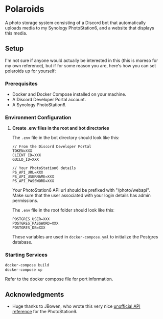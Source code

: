 # Polaroids

A photo storage system consisting of a Discord bot that automatically uploads
media to my Synology PhotoStation6, and a website that displays this media.

## Setup

I'm not sure if anyone would actually be interested in this (this is moreso for
my own reference), but if for some reason you are, here's how you can
set polaroids up for yourself:

### Prerequisites

- Docker and Docker Compose installed on your machine.
- A Discord Developer Portal account.
- A Synology PhotoStation6.

### Environment Configuration

1. **Create .env files in the root and bot directories**

   The `.env` file in the bot directory should look like this:

   ```plaintext
   // From the Discord Developer Portal
   TOKEN=XXX
   CLIENT_ID=XXX
   GUILD_ID=XXX

   // Your PhotoStation6 details
   PS_API_URL=XXX
   PS_API_USERNAME=XXX
   PS_API_PASSWORD=XXX
   ```

   Your PhotoStation6 API url should be prefixed with "/photo/webapi". Make sure
   that the user associated with your login details has admin permissions.

   The `.env` file in the root folder should look like this:

   ```plaintext
   POSTGRES_USER=XXX
   POSTGRES_PASSWORD=XXX
   POSTGRES_DB=XXX
   ```

   These variables are used in `docker-compose.yml` to initialize the Postgres database.

### Starting Services

```bash
docker-compose build
docker-compose up
```

Refer to the docker compose file for port information.

## Acknowledgments

- Huge thanks to JBowen, who wrote this very nice [unofficial API
  reference](https://blog.jbowen.dev/synology/photostation/api/) for the
  PhotoStation6.
